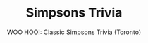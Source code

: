 ---
title: "Simpsons Trivia"
image_src: /hobbies/simpsons.svg
subtitle: "WOO HOO!: Classic Simpsons Trivia (Toronto)"
description: "I've been known to enjoy a Simpsons reference from time to time."
priority: 2
---
